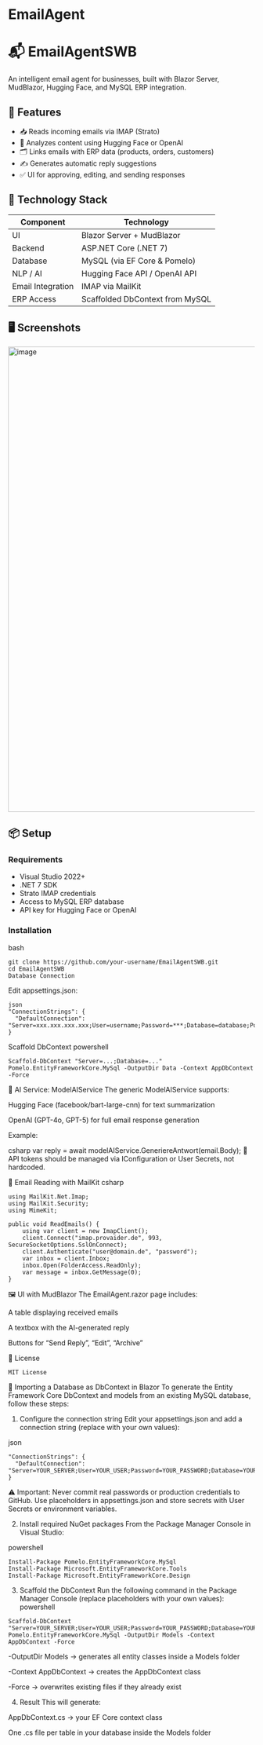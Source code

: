 # EmailAgent


# 📬 EmailAgentSWB

An intelligent email agent for businesses, built with Blazor Server, MudBlazor, Hugging Face, and MySQL ERP integration.

## 🚀 Features

- 📥 Reads incoming emails via IMAP (Strato)
- 🧠 Analyzes content using Hugging Face or OpenAI
- 🗂 Links emails with ERP data (products, orders, customers)
- ✍️ Generates automatic reply suggestions
- ✅ UI for approving, editing, and sending responses

## 🧱 Technology Stack

| Component          | Technology                          |
|--------------------|--------------------------------------|
| UI                 | Blazor Server + MudBlazor            |
| Backend            | ASP.NET Core (.NET 7)                |
| Database           | MySQL (via EF Core & Pomelo)         |
| NLP / AI           | Hugging Face API / OpenAI API        |
| Email Integration  | IMAP via MailKit                     |
| ERP Access         | Scaffolded DbContext from MySQL      |

## 🖥 Screenshots

<img width="1713" height="948" alt="image" src="https://github.com/user-attachments/assets/4f4d955b-acd0-4343-995a-92049173fb1e" />

## 📦 Setup

### Requirements

- Visual Studio 2022+
- .NET 7 SDK
- Strato IMAP credentials
- Access to MySQL ERP database
- API key for Hugging Face or OpenAI

### Installation

bash
````
git clone https://github.com/your-username/EmailAgentSWB.git
cd EmailAgentSWB
Database Connection
````
Edit appsettings.json:
````
json
"ConnectionStrings": {
  "DefaultConnection": "Server=xxx.xxx.xxx.xxx;User=username;Password=***;Database=database;Port=3306;CharSet=utf8;"
}
````
Scaffold DbContext
powershell
````
Scaffold-DbContext "Server=...;Database=..." Pomelo.EntityFrameworkCore.MySql -OutputDir Data -Context AppDbContext -Force
````

🤖 AI Service: ModelAIService
The generic ModelAIService supports:

Hugging Face (facebook/bart-large-cnn) for text summarization

OpenAI (GPT-4o, GPT-5) for full email response generation

Example:

csharp
var reply = await modelAIService.GeneriereAntwort(email.Body);
🔐 API tokens should be managed via IConfiguration or User Secrets, not hardcoded.

📨 Email Reading with MailKit
csharp
````
using MailKit.Net.Imap;
using MailKit.Security;
using MimeKit;

public void ReadEmails() {
    using var client = new ImapClient();
    client.Connect("imap.provaider.de", 993, SecureSocketOptions.SslOnConnect);
    client.Authenticate("user@domain.de", "password");
    var inbox = client.Inbox;
    inbox.Open(FolderAccess.ReadOnly);
    var message = inbox.GetMessage(0);
}
````
🖼 UI with MudBlazor
The EmailAgent.razor page includes:

A table displaying received emails

A textbox with the AI-generated reply

Buttons for “Send Reply”, “Edit”, “Archive”

📄 License
````
MIT License
````
📂 Importing a Database as DbContext in Blazor
To generate the Entity Framework Core DbContext and models from an existing MySQL database, follow these steps:

1. Configure the connection string
Edit your appsettings.json and add a connection string (replace with your own values):

json
````
"ConnectionStrings": {
  "DefaultConnection": "Server=YOUR_SERVER;User=YOUR_USER;Password=YOUR_PASSWORD;Database=YOUR_DATABASE;Port=3306;CharSet=utf8;"
}
````
⚠️ Important: Never commit real passwords or production credentials to GitHub. Use placeholders in appsettings.json and store secrets with User Secrets or environment variables.

2. Install required NuGet packages
From the Package Manager Console in Visual Studio:

powershell
````
Install-Package Pomelo.EntityFrameworkCore.MySql
Install-Package Microsoft.EntityFrameworkCore.Tools
Install-Package Microsoft.EntityFrameworkCore.Design
````
3. Scaffold the DbContext
Run the following command in the Package Manager Console (replace placeholders with your own values):
powershell
````
Scaffold-DbContext "Server=YOUR_SERVER;User=YOUR_USER;Password=YOUR_PASSWORD;Database=YOUR_DATABASE;Port=3306;CharSet=utf8;" Pomelo.EntityFrameworkCore.MySql -OutputDir Models -Context AppDbContext -Force
````
-OutputDir Models → generates all entity classes inside a Models folder

-Context AppDbContext → creates the AppDbContext class

-Force → overwrites existing files if they already exist

4. Result
This will generate:

AppDbContext.cs → your EF Core context class

One .cs file per table in your database inside the Models folder
